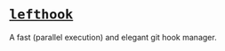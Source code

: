 # [`lefthook`][lefthook]

A fast (parallel execution) and elegant git hook manager.

[lefthook]: https://github.com/evilmartians/lefthook
